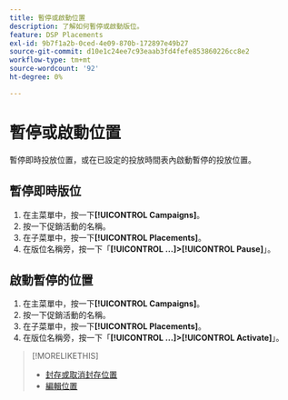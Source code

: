 ```yaml
---
title: 暫停或啟動位置
description: 了解如何暫停或啟動版位。
feature: DSP Placements
exl-id: 9b7f1a2b-0ced-4e09-870b-172897e49b27
source-git-commit: d10e1c24ee7c93eaab3fd4fefe853860226cc8e2
workflow-type: tm+mt
source-wordcount: '92'
ht-degree: 0%

---
```


# 暫停或啟動位置

暫停即時投放位置，或在已設定的投放時間表內啟動暫停的投放位置。

## 暫停即時版位

1. 在主菜單中，按一下&#x200B;**[!UICONTROL Campaigns]**。
1. 按一下促銷活動的名稱。
1. 在子菜單中，按一下&#x200B;**[!UICONTROL Placements]**。
1. 在版位名稱旁，按一下「**[!UICONTROL ...]>[!UICONTROL Pause]**」。

## 啟動暫停的位置

1. 在主菜單中，按一下&#x200B;**[!UICONTROL Campaigns]**。
1. 按一下促銷活動的名稱。
1. 在子菜單中，按一下&#x200B;**[!UICONTROL Placements]**。
1. 在版位名稱旁，按一下「**[!UICONTROL ...]>[!UICONTROL Activate]**」。

>[!MORELIKETHIS]
>
>* [封存或取消封存位置](placement-archive-unarchive.md)
>* [編輯位置](placement-edit.md)

